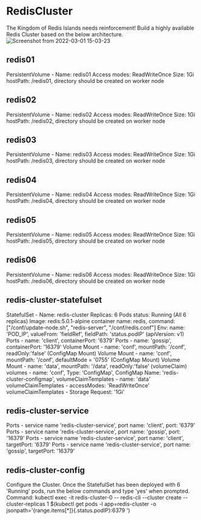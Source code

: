 # RedisCluster
The Kingdom of Redis Islands needs reinforcement! Build a highly available Redis Cluster based on the below architecture.
![Screenshot from 2022-03-01 15-03-23](https://user-images.githubusercontent.com/96254942/156143469-ef6a09c3-f432-4617-93d0-e1e0e5da242d.png)

## redis01
PersistentVolume - Name: redis01
Access modes: ReadWriteOnce
Size: 1Gi
hostPath: /redis01, directory should be created on worker node

## redis02
PersistentVolume - Name: redis02
Access modes: ReadWriteOnce
Size: 1Gi
hostPath: /redis02, directory should be created on worker node

## redis03
PersistentVolume - Name: redis03
Access modes: ReadWriteOnce
Size: 1Gi
hostPath: /redis03, directory should be created on worker node

## redis04
PersistentVolume - Name: redis04
Access modes: ReadWriteOnce
Size: 1Gi
hostPath: /redis04, directory should be created on worker node

## redis05
PersistentVolume - Name: redis05
Access modes: ReadWriteOnce
Size: 1Gi
hostPath: /redis05, directory should be created on worker node

## redis06
PersistentVolume - Name: redis06
Access modes: ReadWriteOnce
Size: 1Gi
hostPath: /redis06, directory should be created on worker node
## redis-cluster-statefulset
StatefulSet - Name: redis-cluster
Replicas: 6
Pods status: Running (All 6 replicas)
Image: redis:5.0.1-alpine
container name: redis, command: ["/conf/update-node.sh", "redis-server", "/conf/redis.conf"]
Env: name: 'POD_IP', valueFrom: 'fieldRef', fieldPath: 'status.podIP' (apiVersion: v1)
Ports - name: 'client', containerPort: '6379'
Ports - name: 'gossip', containerPort: '16379'
Volume Mount - name: 'conf', mountPath: '/conf', readOnly:'false' (ConfigMap Mount)
Volume Mount - name: 'conf', mountPath: '/conf', defaultMode = '0755' (ConfigMap Mount)
Volume Mount - name: 'data', mountPath: '/data', readOnly:'false' (volumeClaim)
volumes - name: 'conf', Type: 'ConfigMap', ConfigMap Name: 'redis-cluster-configmap',
volumeClaimTemplates - name: 'data'
volumeClaimTemplates - accessModes: 'ReadWriteOnce'
volumeClaimTemplates - Storage Request: '1Gi'
## redis-cluster-service
Ports - service name 'redis-cluster-service', port name: 'client', port: '6379'
Ports - service name 'redis-cluster-service', port name: 'gossip', port: '16379'
Ports - service name 'redis-cluster-service', port name: 'client', targetPort: '6379'
Ports - service name 'redis-cluster-service', port name: 'gossip', targetPort: '16379'
## redis-cluster-config
Configure the Cluster. Once the StatefulSet has been deployed with 6 'Running' pods, run the below commands and type 'yes' when prompted.
Command: kubectl exec -it redis-cluster-0 -- redis-cli --cluster create --cluster-replicas 1 $(kubectl get pods -l app=redis-cluster -o jsonpath='{range.items[*]}{.status.podIP}:6379 ')